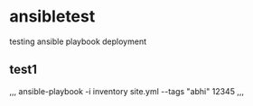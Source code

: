 # ansibletest
testing ansible playbook deployment

## test1

,,,
ansible-playbook -i inventory site.yml --tags "abhi" 12345
,,,

